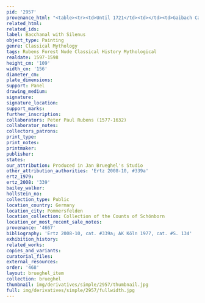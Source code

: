 ```yaml
---
pid: '2957'
provenance_html: "<table><tr><td>Until 1721</td><td></td><td>Gaibach Castle</td></tr></table>"
related_html:
related_ids:
label: Bacchanal with Silenus
object_type: Painting
genre: Classical Mythology
tags: Rubens Forest Nude Classical History Mythological
realdate: 1597-1598
height_cm: '109'
width_cm: '156'
diameter_cm:
plate_dimensions:
support: Panel
drawing_medium:
signature:
signature_location:
support_marks:
further_inscription:
collaborators: Peter Paul Rubens (1577-1632)
collaborator_notes:
collectors_patrons:
print_type:
print_notes:
printmaker:
publisher:
states:
our_attribution: Produced in Jan Brueghel's Studio
other_attribution_authorities: 'Ertz 2008-10, #339a'
ertz_1979:
ertz_2008: '339'
bailey_walker:
hollstein_no:
collection_type: Public
location_country: Germany
location_city: Pommersfelden
location_collection: Collection of the Counts of Schönborn
location_or_most_recent_sale_notes:
provenance: '4667'
bibliography: 'Ertz 2008-10, cat. #339a; AK Köln 1977, cat. #S. 134'
exhibition_history:
related_works:
copies_and_variants:
curatorial_files:
external_resources:
order: '468'
layout: brueghel_item
collection: brueghel
thumbnail: img/derivatives/simple/2957/thumbnail.jpg
full: img/derivatives/simple/2957/fullwidth.jpg
---
```

